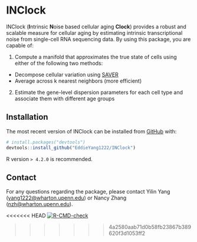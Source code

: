 # INClock
INClock (**I**ntrinsic **N**oise based cellular aging **Clock**) provides a robust and scalable measure for cellular aging by estimating intrinsic transcriptional noise from single-cell RNA sequencing data. By using this package, you are capable of:

1. Compute a manifold that approximates the true state of cells using either of the following two methods:
  + Decompose cellular variation using [SAVER](https://mohuangx.github.io/SAVER/)
  + Average across k nearest neighbors (more efficient)
2. Estimate the gene-level dispersion parameters for each cell type and associate them with different age groups

## Installation

The most recent version of INClock can be installed from [GitHub](https://github.com/EddieYang1222/INClock) with:

``` r
# install.packages("devtools")
devtools::install_github("EddieYang1222/INClock")
```

R version `> 4.2.0` is recommended.

## Contact

For any questions regarding the package, please contact Yilin Yang (yang1222@wharton.upenn.edu) or Nancy Zhang (nzh@wharton.upenn.edu).

<!-- badges: start -->
<<<<<<< HEAD
[![R-CMD-check](https://github.com/EddieYang1222/INClock/actions/workflows/R-CMD-check.yaml/badge.svg)](https://github.com/EddieYang1222/INClock/actions/workflows/R-CMD-check.yaml)
>>>>>>> 4a2580aab71d0b58fb23867b389620f3d1053ff2
<!-- badges: end -->
